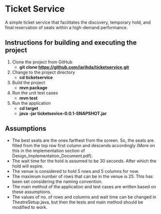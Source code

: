 # Ticket Service

A simple ticket service that facilitates the discovery, temporary hold, and final reservation of seats within a high-demand performance.

## Instructions for building and executing the project

1. Clone the project from GitHub
   * **git clone https://github.com/iarihda/ticketservice.git** 
1. Change to the project directory
   * **cd ticketservice**
1. Build the project
   * **mvn package**
1. Run the unit test cases
   * **mvn test**
1. Run the application
   * **cd target**
   * **java -jar ticketsevice-0.0.1-SNAPSHOT.jar**
   
## Assumptions

* The best seats are the ones farthest from the screen. So, the seats are filled from the top row first column and descends accordingly (More on this in the implementation section of Design_Implementation_Document.pdf). 
* The wait time for the hold is assumed to be 30 seconds. After which the hold will expire.
* The venue is considered to hold 5 rows and 5 columns for now. 
* The maximum number of rows that can be in the venue is 25. This has been set considering the naming convention. 
* The main method of the application and test cases are written based on these assumptions. 
* The values of no. of rows and columns and wait time can be changed in TheatreSetup.java, but then the tests and main method should be modified to work.
